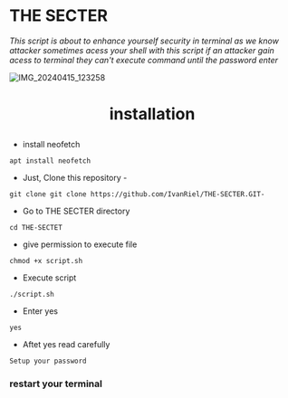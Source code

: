 # THE SECTER
<i>This script is about to enhance yourself security in terminal as we know attacker sometimes acess your shell with this script if an attacker gain acess to terminal they can't execute command until the password enter</i>



![IMG_20240415_123258](https://github.com/IvanRiel/Password-protected-terminal-/assets/166489209/0aee6a6c-72e7-45e5-93f6-98032a293b8a)


<b><h1><p align="center">installation</p></h1></b>



- install neofetch
```
apt install neofetch
```

- Just, Clone this repository -
```
git clone git clone https://github.com/IvanRiel/THE-SECTER.GIT-
```
- Go to THE SECTER directory 
```
cd THE-SECTET
```
- give permission to execute file
```
chmod +x script.sh
```
- Execute script
```
./script.sh
```
- Enter yes
```
yes
```

- Aftet yes read carefully 
```
Setup your password
```
<h3>restart your terminal</h3>
